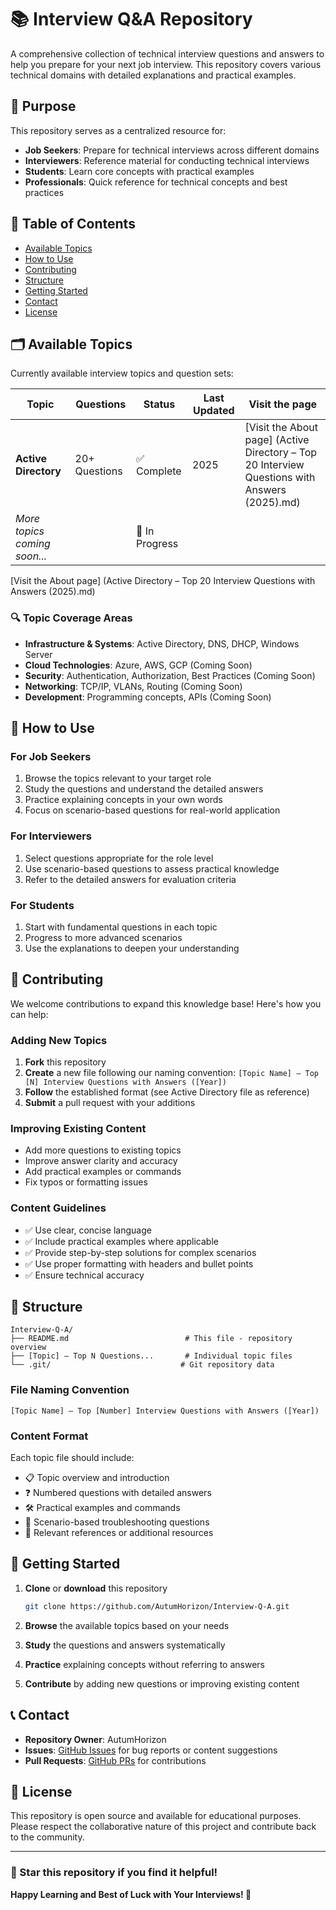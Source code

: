 # 📚 Interview Q&A Repository

A comprehensive collection of technical interview questions and answers to help you prepare for your next job interview. This repository covers various technical domains with detailed explanations and practical examples.

## 🎯 Purpose

This repository serves as a centralized resource for:
- **Job Seekers**: Prepare for technical interviews across different domains
- **Interviewers**: Reference material for conducting technical interviews  
- **Students**: Learn core concepts with practical examples
- **Professionals**: Quick reference for technical concepts and best practices

## 📖 Table of Contents

- [Available Topics](#-available-topics)
- [How to Use](#-how-to-use)
- [Contributing](#-contributing)
- [Structure](#-structure)
- [Getting Started](#-getting-started)
- [Contact](#-contact)
- [License](#-license)

## 🗂️ Available Topics

Currently available interview topics and question sets:

| Topic | Questions | Status | Last Updated | Visit the page |
|-------|-----------|--------|--------------| -------------- |
| **Active Directory** | 20+ Questions | ✅ Complete | 2025 | [Visit the About page] (Active Directory – Top 20 Interview Questions with Answers (2025).md) |
| *More topics coming soon...* | | 🚧 In Progress | | |


[Visit the About page] (Active Directory – Top 20 Interview Questions with Answers (2025).md)
### 🔍 Topic Coverage Areas
- **Infrastructure & Systems**: Active Directory, DNS, DHCP, Windows Server
- **Cloud Technologies**: Azure, AWS, GCP (Coming Soon)
- **Security**: Authentication, Authorization, Best Practices (Coming Soon)  
- **Networking**: TCP/IP, VLANs, Routing (Coming Soon)
- **Development**: Programming concepts, APIs (Coming Soon)

## 🚀 How to Use

### For Job Seekers
1. Browse the topics relevant to your target role
2. Study the questions and understand the detailed answers
3. Practice explaining concepts in your own words
4. Focus on scenario-based questions for real-world application

### For Interviewers  
1. Select questions appropriate for the role level
2. Use scenario-based questions to assess practical knowledge
3. Refer to the detailed answers for evaluation criteria

### For Students
1. Start with fundamental questions in each topic
2. Progress to more advanced scenarios
3. Use the explanations to deepen your understanding

## 🤝 Contributing

We welcome contributions to expand this knowledge base! Here's how you can help:

### Adding New Topics
1. **Fork** this repository
2. **Create** a new file following our naming convention: `[Topic Name] – Top [N] Interview Questions with Answers ([Year])`
3. **Follow** the established format (see Active Directory file as reference)
4. **Submit** a pull request with your additions

### Improving Existing Content
- Add more questions to existing topics
- Improve answer clarity and accuracy
- Add practical examples or commands
- Fix typos or formatting issues

### Content Guidelines
- ✅ Use clear, concise language
- ✅ Include practical examples where applicable  
- ✅ Provide step-by-step solutions for complex scenarios
- ✅ Use proper formatting with headers and bullet points
- ✅ Ensure technical accuracy

## 📁 Structure

```
Interview-Q-A/
├── README.md                          # This file - repository overview
├── [Topic] – Top N Questions...       # Individual topic files
└── .git/                             # Git repository data
```

### File Naming Convention
```
[Topic Name] – Top [Number] Interview Questions with Answers ([Year])
```

### Content Format
Each topic file should include:
- 📋 Topic overview and introduction
- ❓ Numbered questions with detailed answers
- 🛠️ Practical examples and commands
- 📝 Scenario-based troubleshooting questions
- 🔗 Relevant references or additional resources

## 🏁 Getting Started

1. **Clone** or **download** this repository
   ```bash
   git clone https://github.com/AutumHorizon/Interview-Q-A.git
   ```

2. **Browse** the available topics based on your needs

3. **Study** the questions and answers systematically  

4. **Practice** explaining concepts without referring to answers

5. **Contribute** by adding new questions or improving existing content

## 📞 Contact

- **Repository Owner**: AutumHorizon
- **Issues**: [GitHub Issues](../../issues) for bug reports or content suggestions
- **Pull Requests**: [GitHub PRs](../../pulls) for contributions

## 📄 License

This repository is open source and available for educational purposes. Please respect the collaborative nature of this project and contribute back to the community.

---

### 🌟 Star this repository if you find it helpful!

**Happy Learning and Best of Luck with Your Interviews! 🎉**
